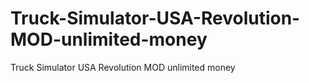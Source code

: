 # Truck-Simulator-USA-Revolution-MOD-unlimited-money
Truck Simulator USA Revolution MOD unlimited money
